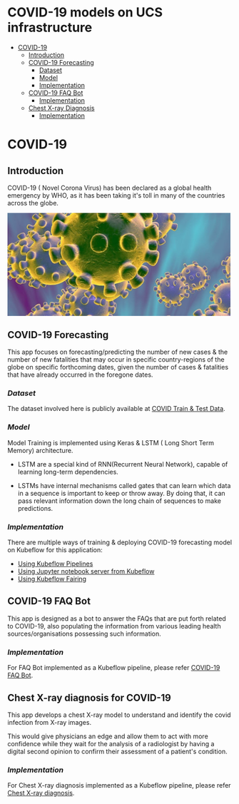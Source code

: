 # COVID-19 models on UCS infrastructure

<!-- vscode-markdown-toc -->
* [COVID-19](#covid19)
     * [Introduction](#Introduction)
     * [COVID-19 Forecasting](#COVIDForecasting)
       * [Dataset](#Dataset)
       * [Model](#Model)
       * [Implementation](#ForecastImplementation)
     * [COVID-19 FAQ Bot](#COVIDFaqBot)
       * [Implementation](#FAQImplementation)
     * [Chest X-ray Diagnosis](#chestXrayDiagnosis)
       * [Implementation](#DiagnosisImplementation) 

<!-- vscode-markdown-toc-config
	numbering=false
	autoSave=true
	/vscode-markdown-toc-config -->
<!-- /vscode-markdown-toc -->

# <a name='covid19'></a>COVID-19

## <a name='Introduction'></a>Introduction
COVID-19 ( Novel Corona Virus) has been declared as a global health emergency by WHO,
as it has been taking it's toll in many of the countries across the globe.

<img src="./pictures/corona_virus.jpg" width="500" align="middle"/>

## <a name='COVIDForecasting'></a>COVID-19 Forecasting

This app focuses on forecasting/predicting the number of new cases & the number of new
fatalities that may occur in specific country-regions of the globe on specific forthcoming dates,
given the number of cases & fatalities that have already occurred in the foregone dates.

### <a name='Dataset'></a>*Dataset*
The dataset involved here is publicly available at [COVID Train & Test Data](https://www.kaggle.com/c/covid19-global-forecasting-week-4/data).


### <a name='Model'></a>*Model*

 Model Training is implemented using Keras & LSTM ( Long Short Term Memory) architecture.

   * LSTM are a special kind of RNN(Recurrent Neural Network), capable of learning long-term dependencies.

   * LSTMs have internal mechanisms called gates that can learn which data in a sequence is important to keep or throw away. By doing that, it can pass relevant information down the long chain of sequences to make predictions.

### <a name='ForecastImplementation'></a>*Implementation*

There are multiple ways of training & deploying COVID-19 forecasting model on Kubeflow for this application:
  - [Using Kubeflow Pipelines](./pipelines)
  - [Using Jupyter notebook server from Kubeflow](./notebook)
  - [Using Kubeflow Fairing](./fairing)

## <a name='COVIDFaqBot'></a>COVID-19 FAQ Bot

 This app is designed as a bot to answer the FAQs that are put forth related to COVID-19, also populating the information from various leading health sources/organisations possessing such information.

### <a name='FAQImplementation'></a>*Implementation*

For FAQ Bot implemented as a Kubeflow pipeline, please refer [COVID-19 FAQ Bot](./pipelines/faq-bot).

## <a name='chestXrayDiagnosis'></a>Chest X-ray diagnosis for COVID-19

  This app develops a chest X-ray model to understand and identify the covid infection from X-ray images.

  This would give physicians an edge and allow them to act with more confidence while they wait for the analysis of a radiologist by having a digital second opinion to confirm their assessment of a patient's condition.

### <a name='DiagnosisImplementation'></a>*Implementation*   

For Chest X-ray diagnosis implemented as a Kubeflow pipeline, please refer [Chest X-ray diagnosis](./pipelines/chest-xray).
